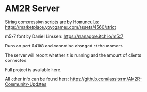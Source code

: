 # AM2R Server
String compression scripts are by Homunculus: https://marketplace.yoyogames.com/assets/4560/strict

m5x7 font by Daniel Linssen: https://managore.itch.io/m5x7

Runs on port 64198 and cannot be changed at the moment.

The server will report whether it is running and the amount of clients connected.

Full project is available here.

All other info can be found here: https://github.com/lassiterm/AM2R-Community-Updates

